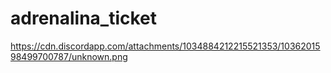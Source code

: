 # adrenalina_ticket



https://cdn.discordapp.com/attachments/1034884212215521353/1036201598499700787/unknown.png
